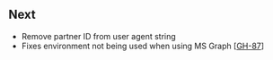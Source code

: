 ## Next

* Remove partner ID from user agent string
* Fixes environment not being used when using MS Graph [[GH-87](https://github.com/hashicorp/vault-plugin-secrets-azure/pull/87)]
